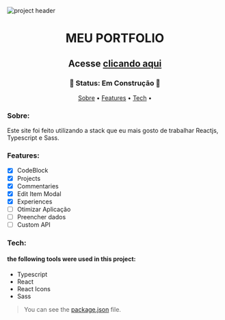 ![project header](https://github.com/gustavosgdev/portfolio/blob/main/assets/heading.png)

<h1 align="center" href> MEU PORTFOLIO </h1>
<h2 align="center"> Acesse <a href="https://gustavosgdevportfolio.netlify.app">clicando aqui</a>
</h2>

<h3 align="center">
  🚧 Status: Em Construção 🚧
</h3>

<p align="center">
 <a href="#sobre">Sobre</a> •
 <a href="#features">Features</a> • 
 <a href="#tech">Tech</a> • 
</p>

### Sobre:
Este site foi feito utilizando a stack que eu mais gosto de trabalhar Reactjs, Typescript e Sass.

### Features:

- [x] CodeBlock
- [x] Projects
- [x] Commentaries
- [x] Edit Item Modal
- [x] Experiences
- [ ] Otimizar Aplicação
- [ ] Preencher dados
- [ ] Custom API

### Tech:
#### the following tools were used in this project:

- Typescript
- React
- React Icons
- Sass
> You can see the [package.json](https://github.com/gustavosgdev/portfolio/blob/main/package.json) file.